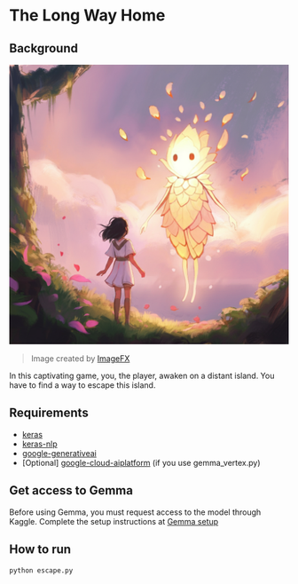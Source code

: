 # The Long Way Home

## Background

![title image](title.jpg)

> Image created by [ImageFX](https://aitestkitchen.withgoogle.com/tools/image-fx)

In this captivating game, you, the player, awaken on a distant island. You have to find a way to escape this island.

## Requirements

- [keras](https://pypi.org/project/keras/)
- [keras-nlp](https://pypi.org/project/keras-nlp/)
- [google-generativeai](https://pypi.org/project/google-generativeai/)
- [Optional] [google-cloud-aiplatform](https://pypi.org/project/google-cloud-aiplatform/) (if you use gemma_vertex.py)

## Get access to Gemma

Before using Gemma, you must request access to the model through Kaggle. Complete the setup instructions at [Gemma setup](https://ai.google.dev/gemma/docs/setup)

## How to run

```
python escape.py
```
